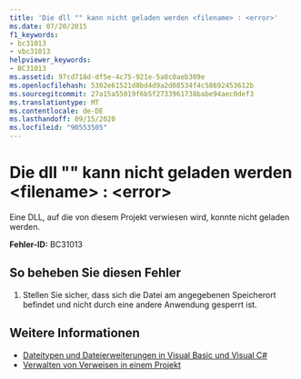 ```yaml
---
title: 'Die dll "" kann nicht geladen werden <filename> : <error>'
ms.date: 07/20/2015
f1_keywords:
- bc31013
- vbc31013
helpviewer_keywords:
- BC31013
ms.assetid: 97cd718d-df5e-4c75-921e-5a8c0aeb309e
ms.openlocfilehash: 5302e61521d8bd4d9a2d08534f4c58692453612b
ms.sourcegitcommit: 27a15a55019f6b5f2733961738babe94aec0def3
ms.translationtype: MT
ms.contentlocale: de-DE
ms.lasthandoff: 09/15/2020
ms.locfileid: "90553505"
---
```

# <a name="unable-to-load-dll-filename-error"></a>Die dll "" kann nicht geladen werden \<filename> : \<error>
Eine DLL, auf die von diesem Projekt verwiesen wird, konnte nicht geladen werden.  
  
 **Fehler-ID:** BC31013  
  
## <a name="to-correct-this-error"></a>So beheben Sie diesen Fehler  
  
1. Stellen Sie sicher, dass sich die Datei am angegebenen Speicherort befindet und nicht durch eine andere Anwendung gesperrt ist.  
  
## <a name="see-also"></a>Weitere Informationen

- [Dateitypen und Dateierweiterungen in Visual Basic und Visual C#](/previous-versions/visualstudio/visual-studio-2010/8k0zafxb(v=vs.100))
- [Verwalten von Verweisen in einem Projekt](/visualstudio/ide/managing-references-in-a-project)
